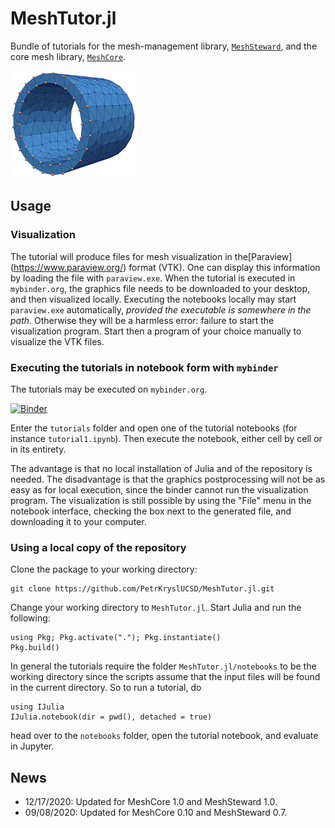 # MeshTutor.jl

Bundle of tutorials for the mesh-management library, [`MeshSteward`](https://github.com/PetrKryslUCSD/MeshSteward.jl.git), and the core mesh library, [`MeshCore`](https://github.com/PetrKryslUCSD/MeshCore.jl.git).

![Sample mesh](trunc_cyl_shell_0.png)

## Usage

### Visualization

The tutorial will produce files for mesh visualization in the[Paraview]
(https://www.paraview.org/) format (VTK). One can display this information by
loading the file with `paraview.exe`. When the tutorial is executed in
`mybinder.org`, the graphics file needs to be downloaded to your desktop, and
then visualized locally. Executing the notebooks locally may start
`paraview.exe` automatically, *provided the executable is somewhere in the
path*. Otherwise they will be a harmless error: failure to start the
visualization program. Start then a program of your choice manually to
visualize the VTK files.

### Executing the tutorials in notebook form with `mybinder`

The tutorials may be executed on `mybinder.org`. 

[![Binder](https://mybinder.org/badge_logo.svg)](https://mybinder.org/v2/gh/PetrKryslUCSD/MeshTutor.jl/master)

Enter the `tutorials` folder and open one of the tutorial notebooks (for instance `tutorial1.ipynb`). Then execute the notebook, either cell by cell or in its entirety.

The advantage is that no local installation of Julia and of the repository is needed. The disadvantage is that the graphics postprocessing will not be as easy as for local execution, since the binder cannot run the visualization program.  The visualization is still possible by using the "File" menu in the notebook interface, checking the box next to the generated file, and downloading it to your computer.


### Using a local copy of the repository

Clone the package to your working directory:
```
git clone https://github.com/PetrKryslUCSD/MeshTutor.jl.git
```

Change your working directory to `MeshTutor.jl`. Start Julia and run
the following:
```
using Pkg; Pkg.activate("."); Pkg.instantiate()
Pkg.build()
```

In general the tutorials require the folder `MeshTutor.jl/notebooks` to be the working directory since the scripts assume that the input files will be found in the current directory. So to run a tutorial, do
```
using IJulia    
IJulia.notebook(dir = pwd(), detached = true)
```
head over to the `notebooks` folder, open the tutorial notebook, and evaluate in Jupyter.


## News

- 12/17/2020: Updated for MeshCore 1.0 and MeshSteward 1.0.
- 09/08/2020: Updated for MeshCore 0.10 and MeshSteward 0.7.


